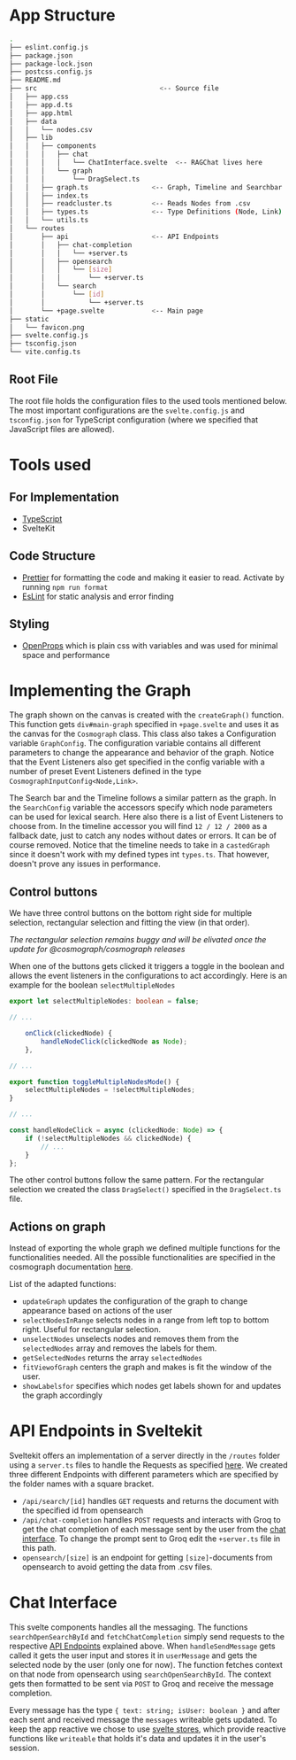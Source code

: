 # App Structure

```bash
.
├── eslint.config.js
├── package.json
├── package-lock.json
├── postcss.config.js
├── README.md
├── src                               <-- Source file
│   ├── app.css
│   ├── app.d.ts
│   ├── app.html
│   ├── data
│   │   └── nodes.csv
│   ├── lib
│   │   ├── components
│   │   │   ├── chat
│   │   │   │   └── ChatInterface.svelte  <-- RAGChat lives here
│   │   │   └── graph
│   │   │       └── DragSelect.ts
│   │   ├── graph.ts                <-- Graph, Timeline and Searchbar
│   │   ├── index.ts
│   │   ├── readcluster.ts          <-- Reads Nodes from .csv
│   │   ├── types.ts                <-- Type Definitions (Node, Link)
│   │   └── utils.ts
│   └── routes
│       ├── api                     <-- API Endpoints
│       │   ├── chat-completion
│       │   │   └── +server.ts
│       │   ├── opensearch
│       │   │   └── [size]
│       │   │       └── +server.ts
│       │   └── search
│       │       └── [id]
│       │           └── +server.ts
│       └── +page.svelte            <-- Main page
├── static
│   └── favicon.png
├── svelte.config.js
├── tsconfig.json
└── vite.config.ts
```

## Root File

The root file holds the configuration files to the used tools mentioned below. The most important configurations are the `svelte.config.js` and `tsconfig.json` for TypeScript configuration (where we specified that JavaScript files are allowed).

# Tools used

## For Implementation

- [TypeScript](https://www.typescriptlang.org/)
- SvelteKit

## Code Structure

- [Prettier](https://prettier.io/) for formatting the code and making it easier to read. Activate by running `npm run format`
- [EsLint](https://eslint.org/) for static analysis and error finding

## Styling

- [OpenProps](https://open-props.style/) which is plain css with variables and was used for minimal space and performance

# Implementing the Graph

The graph shown on the canvas is created with the `createGraph()` function. This function gets `div#main-graph` specified in `+page.svelte` and uses it as the canvas for the `Cosmograph` class. This class also takes a Configuration variable `GraphConfig`. The configuration variable contains all different parameters to change the appearance and behavior of the graph. Notice that the Event Listeners also get specified in the config variable with a number of preset Event Listeners defined in the type `CosmographInputConfig<Node,Link>`.

The Search bar and the Timeline follows a similar pattern as the graph. In the `SearchConfig` variable the accessors specify which node parameters can be used for lexical search. Here also there is a list of Event Listeners to choose from. In the timeline accessor you will find `12 / 12 / 2000` as a fallback date, just to catch any nodes without dates or errors. It can be of course removed. Notice that the timeline needs to take in a `castedGraph` since it doesn't work with my defined types int `types.ts`. That however, doesn't prove any issues in performance.

## Control buttons

We have three control buttons on the bottom right side for multiple selection, rectangular selection and fitting the view (in that order).

_The rectangular selection remains buggy and will be elivated once the update for @cosmograph/cosmograph releases_

When one of the buttons gets clicked it triggers a toggle in the boolean and allows the event listeners in the configurations to act accordingly. Here is an example for the boolean `selectMultipleNodes`

```typescript
export let selectMultipleNodes: boolean = false;

// ...

	onClick(clickedNode) {
		handleNodeClick(clickedNode as Node);
	},

// ...

export function toggleMultipleNodesMode() {
	selectMultipleNodes = !selectMultipleNodes;
}

// ...

const handleNodeClick = async (clickedNode: Node) => {
	if (!selectMultipleNodes && clickedNode) {
        // ...
    }
};
```

The other control buttons follow the same pattern. For the rectangular selection we created the class `DragSelect()` specified in the `DragSelect.ts` file.

## Actions on graph

Instead of exporting the whole graph we defined multiple functions for the functionalities needed. All the possible functionalities are specified in the cosmograph documentation [here](https://cosmograph.app/docs/cosmograph/Cosmograph%20Library/Cosmograph#rendering-preferences).

List of the adapted functions:

- `updateGraph` updates the configuration of the graph to change appearance based on actions of the user
- `selectNodesInRange` selects nodes in a range from left top to bottom right. Useful for rectangular selection.
- `unselectNodes` unselects nodes and removes them from the `selectedNodes` array and removes the labels for them.
- `getSelectedNodes` returns the array `selectedNodes`
- `fitViewofGraph` centers the graph and makes is fit the window of the user.
- `showLabelsfor` specifies which nodes get labels shown for and updates the graph accordingly

# API Endpoints in Sveltekit

Sveltekit offers an implementation of a server directly in the `/routes` folder using a `server.ts` files to handle the Requests as specified [here](https://kit.svelte.dev/docs/routing#server). We created three different Endpoints with different parameters which are specified by the folder names with a square bracket.

- `/api/search/[id]` handles `GET` requests and returns the document with the specified id from opensearch
- `/api/chat-completion` handles `POST` requests and interacts with Groq to get the chat completion of each message sent by the user from the [chat interface](#chat-interface). To change the prompt sent to Groq edit the `+server.ts` file in this path.
- `opensearch/[size]` is an endpoint for getting `[size]`-documents from opensearch to avoid getting the data from .csv files.

# Chat Interface

This svelte components handles all the messaging. The functions `searchOpenSearchById` and `fetchChatCompletion` simply send requests to the respective [API Endpoints](#api-endpoints-in-sveltekit) explained above. When `handleSendMessage` gets called it gets the user input and stores it in `userMessage` and gets the selected node by the user (only one for now). The function fetches context on that node from opensearch using `searchOpenSearchById`. The context gets then formatted to be sent via `POST` to Groq and receive the message completion.

Every message has the type `{ text: string; isUser: boolean }` and after each sent and received message the `messages` writeable gets updated. To keep the app reactive we chose to use [svelte stores](https://svelte.dev/docs/svelte-store), which provide reactive functions like `writeable` that holds it's data and updates it in the user's session.
